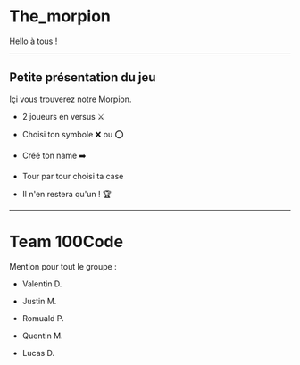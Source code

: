 # The_morpion

Hello à tous !

<hr>

## Petite présentation du jeu

Içi vous trouverez notre Morpion.

- 2 joueurs en versus ⚔️

- Choisi ton symbole ❌ ou ⭕

- Créé ton name ➡️

- Tour par tour choisi ta case

- Il n'en restera qu'un ! 🏆

<hr>

# Team 100Code

Mention pour tout le groupe :

- Valentin D.

- Justin M.

- Romuald P.

- Quentin M.

- Lucas D.

